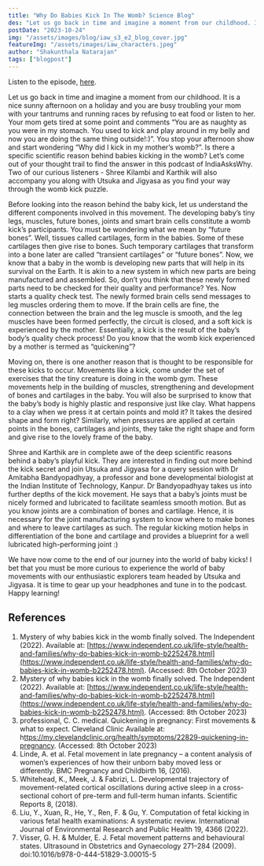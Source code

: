 ```yaml
---
title: "Why Do Babies Kick In The Womb? Science Blog"
des: "Let us go back in time and imagine a moment from our childhood. It is a nice sunny afternoon on a holiday and you are busy troubling your mom with your tantrums and running races by refusing to eat food or listen to her. You stop your afternoon show and start wondering “Why did I kick in my mother’s womb?”. Is there a specific scientific reason behind babies kicking in the womb? Let’s come out of your thought trail to find the answer in this podcast of IndiaAsksWhy. Two of our curious listeners - Sri Kilambi and Karthik will also accompany you along with Utsuka and Jigyasa as you find your way through the womb kick puzzle."
postDate: "2023-10-24"
img: "/assets/images/blog/iaw_s3_e2_blog_cover.jpg"
featureImg: "/assets/images/iaw_characters.jpeg"
author: "Shakunthala Natarajan"
tags: ["blogpost"]
---
```


Listen to the episode, [here](https://www.indiaaskswhy.org/episode/2023-10-19-why-do-babies-kick-in-the-womb/). 

Let us go back in time and imagine a moment from our childhood. It is a nice sunny afternoon on a holiday and you are busy troubling your mom with your tantrums and running races by refusing to eat food or listen to her. Your mom gets tired at some point and comments “You are as naughty as you were in my stomach. You used to kick and play around in my belly and now you are doing the same thing outside!:)”. You stop your afternoon show and start wondering “Why did I kick in my mother’s womb?”. Is there a specific scientific reason behind babies kicking in the womb? Let’s come out of your thought trail to find the answer in this podcast of IndiaAsksWhy. Two of our curious listeners - Shree Kilambi and Karthik will also accompany you along with Utsuka and Jigyasa as you find your way through the womb kick puzzle.

Before looking into the reason behind the baby kick, let us understand the different components involved in this movement. The developing baby’s tiny legs, muscles, future bones, joints and smart brain cells constitute a womb kick’s participants. You must be wondering what we mean by “future bones”. Well, tissues called cartilages, form in the babies. Some of these cartilages then give rise to bones. Such temporary cartilages that transform into a bone later are called “transient cartilages” or “future bones”. Now, we know that a baby in the womb is developing new parts that will help in its survival on the Earth. It is akin to a new system in which new parts are being manufactured and assembled. So, don’t you think that these newly formed parts need to be checked for their quality and performance? Yes. Now starts a quality check test. The newly formed brain cells send messages to leg muscles ordering them to move. If the brain cells are fine, the connection between the brain and the leg muscle is smooth, and the leg muscles have been formed perfectly, the circuit is closed, and a soft kick is experienced by the mother. Essentially, a kick is the result of the baby’s body’s quality check process! Do you know that the womb kick experienced by a mother is termed as “quickening”?

Moving on, there is one another reason that is thought to be responsible for these kicks to occur. Movements like a kick, come under the set of exercises that the tiny creature is doing in the womb gym. These movements help in the building of muscles, strengthening and development of bones and cartilages in the baby. You will also be surprised to know that the baby’s body is highly plastic and responsive just like clay. What happens to a clay when we press it at certain points and mold it? It takes the desired shape and form right? Similarly, when pressures are applied at certain points in the bones, cartilages and joints, they take the right shape and form and give rise to the lovely frame of the baby. 

Shree and Karthik are in complete awe of the deep scientific reasons behind a baby’s playful kick. They are interested in finding out more behind the kick secret and join Utsuka and Jigyasa for a query session with Dr Amitabha Bandyopadhyay, a professor and bone developmental biologist at the Indian Institute of Technology, Kanpur. Dr Bandyopadhyay takes us into further depths of the kick movement. He says that a baby’s joints must be nicely formed and lubricated to facilitate seamless smooth motion. But as you know joints are a combination of bones and cartilage. Hence, it is necessary for the joint manufacturing system to know where to make bones and where to leave cartilages as such. The regular kicking motion helps in differentiation of the bone and cartilage and provides a blueprint for a well lubricated high-performing joint :)

We have now come to the end of our journey into the world of baby kicks! I bet that you must be more curious to experience the world of baby movements with our enthusiastic explorers team headed by Utsuka and Jigyasa. It is time to gear up your headphones and tune in to the podcast. Happy learning!

## References
1. Mystery of why babies kick in the womb finally solved. The Independent (2022). Available at: [https://www.independent.co.uk/life-style/health-and-families/why-do-babies-kick-in-womb-b2252478.html](https://www.independent.co.uk/life-style/health-and-families/why-do-babies-kick-in-womb-b2252478.html). (Accessed: 8th October 2023)
2. Mystery of why babies kick in the womb finally solved. The Independent (2022). Available at: [https://www.independent.co.uk/life-style/health-and-families/why-do-babies-kick-in-womb-b2252478.html](https://www.independent.co.uk/life-style/health-and-families/why-do-babies-kick-in-womb-b2252478.html). (Accessed: 8th October 2023)
3. professional, C. C. medical. Quickening in pregnancy: First movements & what to expect. Cleveland Clinic Available at: h[ttps://my.clevelandclinic.org/health/symptoms/22829-quickening-in-pregnancy](ttps://my.clevelandclinic.org/health/symptoms/22829-quickening-in-pregnancy). (Accessed: 8th October 2023)
4. Linde, A. et al. Fetal movement in late pregnancy – a content analysis of women’s experiences of how their unborn baby moved less or differently. BMC Pregnancy and Childbirth 16, (2016).
5. Whitehead, K., Meek, J. & Fabrizi, L. Developmental trajectory of movement-related cortical oscillations during active sleep in a cross-sectional cohort of pre-term and full-term human infants. Scientific Reports 8, (2018).
6. Liu, Y., Xuan, R., He, Y., Ren, F. & Gu, Y. Computation of fetal kicking in various fetal health examinations: A systematic review. International Journal of Environmental Research and Public Health 19, 4366 (2022).
7. Visser, G. H. & Mulder, E. J. Fetal movement patterns and behavioural states. Ultrasound in Obstetrics and Gynaecology 271–284 (2009). doi:10.1016/b978-0-444-51829-3.00015-5





